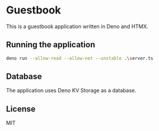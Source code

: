 # Guestbook

This is a guestbook application written in Deno and HTMX. 
 

## Running the application


```bash
deno run --allow-read --allow-net --unstable .\server.ts
```

## Database

The application uses Deno KV Storage as a database.


## License

MIT
